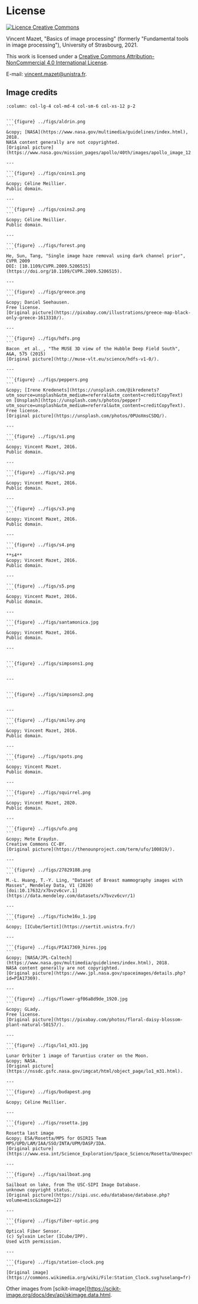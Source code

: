 # License

<a rel="license" href="http://creativecommons.org/licenses/by-nc/4.0/"><img alt="Licence Creative Commons" style="border-width:0" src="https://i.creativecommons.org/l/by-nc/4.0/88x31.png" /></a>
    
<span xmlns:cc="http://creativecommons.org/ns#" property="cc:attributionName">Vincent Mazet</span>,
"<span xmlns:dct="http://purl.org/dc/terms/" property="dct:title">Basics of image processing</span>"
(formerly "Fundamental tools in image processing"),
University of Strasbourg, 2021.

This work is licensed under a <a rel="license" href="http://creativecommons.org/licenses/by-nc/4.0/">Creative Commons Attribution-NonCommercial 4.0 International License</a>.

E-mail: <a href="mailto:vincent.mazet@unistra.fr">vincent.mazet@unistra.fr</a>.



## Image credits


````{panels}
:column: col-lg-4 col-md-4 col-sm-6 col-xs-12 p-2


```{figure} ../figs/aldrin.png
```
&copy; [NASA](https://www.nasa.gov/multimedia/guidelines/index.html), 2018.
NASA content generally are not copyrighted.
[Original picture](https://www.nasa.gov/mission_pages/apollo/40th/images/apollo_image_12.html).

---

```{figure} ../figs/coins1.png
```
&copy; Céline Meillier.
Public domain.

---

```{figure} ../figs/coins2.png
```
&copy; Céline Meillier.
Public domain.

---

```{figure} ../figs/forest.png
```
He, Sun, Tang, "Single image haze removal using dark channel prior", CVPR 2009
DOI: [10.1109/CVPR.2009.5206515](https://doi.org/10.1109/CVPR.2009.5206515).

---

```{figure} ../figs/greece.png
```
&copy; Daniel Seehausen.
Free license.
[Original picture](https://pixabay.com/illustrations/greece-map-black-only-greece-1613310/).

---

```{figure} ../figs/hdfs.png
```
Bacon _et al._, "The MUSE 3D view of the Hubble Deep Field South", A&A, 575 (2015)
[Original picture](http://muse-vlt.eu/science/hdfs-v1-0/).

---

```{figure} ../figs/peppers.png
```
&copy; [Irene Kredenets](https://unsplash.com/@ikredenets?utm_source=unsplash&utm_medium=referral&utm_content=creditCopyText)
on [Unsplash](https://unsplash.com/s/photos/pepper?utm_source=unsplash&utm_medium=referral&utm_content=creditCopyText).
Free license.
[Original picture](https://unsplash.com/photos/0PUoXmsCSDQ/).

---

```{figure} ../figs/s1.png
```
&copy; Vincent Mazet, 2016.
Public domain.

---

```{figure} ../figs/s2.png
```
&copy; Vincent Mazet, 2016.
Public domain.

---

```{figure} ../figs/s3.png
```
&copy; Vincent Mazet, 2016.
Public domain.

---

```{figure} ../figs/s4.png
```
**s4**
&copy; Vincent Mazet, 2016.
Public domain.

---

```{figure} ../figs/s5.png
```
&copy; Vincent Mazet, 2016.
Public domain.

---

```{figure} ../figs/santamonica.jpg
```
&copy; Vincent Mazet, 2016.
Public domain.

---


```{figure} ../figs/simpsons1.png
```

---


```{figure} ../figs/simpsons2.png
```

---

```{figure} ../figs/smiley.png
```
&copy; Vincent Mazet, 2016.
Public domain.

---

```{figure} ../figs/spots.png
```
&copy; Vincent Mazet.
Public domain.

---

```{figure} ../figs/squirrel.png
```
&copy; Vincent Mazet, 2020.
Public domain.

---

```{figure} ../figs/ufo.png
```
&copy; Mete Eraydın.
Creative Commons CC-BY.
[Original picture](https://thenounproject.com/term/ufo/100819/).

---

```{figure} ../figs/27829188.png
```
M.-L. Huang, T.-Y. Ling, "Dataset of Breast mammography images with Masses", Mendeley Data, V1 (2020)
[doi:10.17632/x7bvzv6cvr.1](https://data.mendeley.com/datasets/x7bvzv6cvr/1)

---

```{figure} ../figs/fiche16u_1.jpg
```
&copy; [ICube/Sertit](https://sertit.unistra.fr/)

---

```{figure} ../figs/PIA17369_hires.jpg
```
&copy; [NASA/JPL-Caltech](https://www.nasa.gov/multimedia/guidelines/index.html), 2018.
NASA content generally are not copyrighted.
[Original picture](https://www.jpl.nasa.gov/spaceimages/details.php?id=PIA17369).

---

```{figure} ../figs/flower-gf06a8d9de_1920.jpg
```
&copy; GLady.
Free license.
[Original picture](https://pixabay.com/photos/floral-daisy-blossom-plant-natural-50157/).

---

```{figure} ../figs/lo1_m31.jpg
```
Lunar Orbiter 1 image of Taruntius crater on the Moon.
&copy; NASA.
[Original picture](https://nssdc.gsfc.nasa.gov/imgcat/html/object_page/lo1_m31.html).

---

```{figure} ../figs/budapest.png
```
&copy; Céline Meillier.

---

```{figure} ../figs/rosetta.jpg
```
Rosetta last image
&copy; ESA/Rosetta/MPS for OSIRIS Team MPS/UPD/LAM/IAA/SSO/INTA/UPM/DASP/IDA.
[Original picture](https://www.esa.int/Science_Exploration/Space_Science/Rosetta/Unexpected_surprise_a_final_image_from_Rosetta)

---

```{figure} ../figs/sailboat.png
```
Sailboat on lake, from The USC-SIPI Image Database.
unknown copyright status.
[Original picture](https://sipi.usc.edu/database/database.php?volume=misc&image=12)

---

```{figure} ../figs/fiber-optic.png
```
Optical Fiber Sensor.
(c) Sylvain Lecler (ICube/IPP).
Used with permission.

---

```{figure} ../figs/station-clock.png
```
[Original image](https://commons.wikimedia.org/wiki/File:Station_Clock.svg?uselang=fr)

````

Other images from [scikit-image](https://scikit-image.org/docs/dev/api/skimage.data.html.
